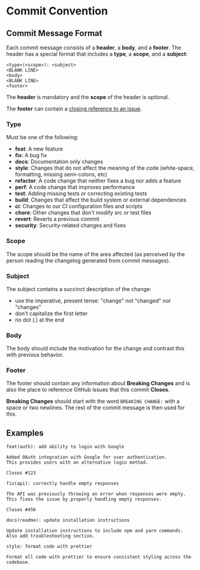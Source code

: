 # Commit Convention

## Commit Message Format

Each commit message consists of a **header**, a **body**, and a **footer**. The header has a special format that includes a **type**, a **scope**, and a **subject**:

```
<type>(<scope>): <subject>
<BLANK LINE>
<body>
<BLANK LINE>
<footer>
```

The **header** is mandatory and the **scope** of the header is optional.

The **footer** can contain a [closing reference to an issue](https://docs.github.com/en/issues/tracking-your-work-with-issues/linking-a-pull-request-to-an-issue).

### Type

Must be one of the following:

- **feat**: A new feature
- **fix**: A bug fix
- **docs**: Documentation only changes
- **style**: Changes that do not affect the meaning of the code (white-space, formatting, missing semi-colons, etc)
- **refactor**: A code change that neither fixes a bug nor adds a feature
- **perf**: A code change that improves performance
- **test**: Adding missing tests or correcting existing tests
- **build**: Changes that affect the build system or external dependencies
- **ci**: Changes to our CI configuration files and scripts
- **chore**: Other changes that don't modify src or test files
- **revert**: Reverts a previous commit
- **security**: Security-related changes and fixes

### Scope

The scope should be the name of the area affected (as perceived by the person reading the changelog generated from commit messages).

### Subject

The subject contains a succinct description of the change:

- use the imperative, present tense: "change" not "changed" nor "changes"
- don't capitalize the first letter
- no dot (.) at the end

### Body

The body should include the motivation for the change and contrast this with previous behavior.

### Footer

The footer should contain any information about **Breaking Changes** and is also the place to reference GitHub issues that this commit **Closes**.

**Breaking Changes** should start with the word `BREAKING CHANGE:` with a space or two newlines. The rest of the commit message is then used for this.

## Examples

```
feat(auth): add ability to login with Google

Added OAuth integration with Google for user authentication.
This provides users with an alternative login method.

Closes #123
```

```
fix(api): correctly handle empty responses

The API was previously throwing an error when responses were empty.
This fixes the issue by properly handling empty responses.

Closes #456
```

```
docs(readme): update installation instructions

Update installation instructions to include npm and yarn commands.
Also add troubleshooting section.
```

```
style: format code with prettier

Format all code with prettier to ensure consistent styling across the codebase.
```